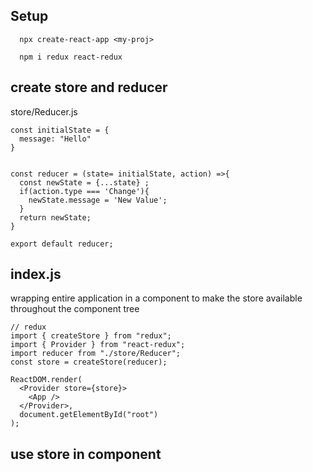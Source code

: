 

## Setup
```
  npx create-react-app <my-proj>

  npm i redux react-redux
```


## create store and reducer
store/Reducer.js
```
const initialState = {
  message: "Hello"
}


const reducer = (state= initialState, action) =>{
  const newState = {...state} ;
  if(action.type === 'Change'){
    newState.message = 'New Value';
  }
  return newState;
}

export default reducer;
```

## index.js
wrapping entire application in a <Provider> component to make the store available throughout the component tree

```
// redux
import { createStore } from "redux";
import { Provider } from "react-redux";
import reducer from "./store/Reducer";
const store = createStore(reducer);

ReactDOM.render(
  <Provider store={store}>
    <App />
  </Provider>,
  document.getElementById("root")
);
```

## use store in component
```
```


